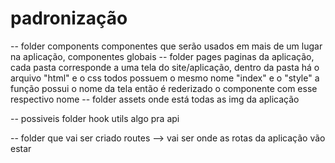 # padronização 
  -- folder components
      componentes que serão usados em mais de um lugar na aplicação, componentes globais
  -- folder pages
      paginas da aplicação, cada pasta corresponde a uma tela do site/aplicação, dentro da pasta há o arquivo "html" e o css 
        todos possuem o mesmo nome "index" e o "style"
        a função possui o nome da tela então é rederizado o componente com esse respectivo nome
  -- folder assets
      onde está todas as img da aplicação

  -- possiveis folder
      hook
      utils
      algo pra api
  
  -- folder que vai ser criado
      routes --> vai ser onde as rotas da aplicação vão estar
             